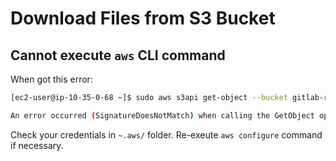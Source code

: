 # Download Files from S3 Bucket

## Cannot execute `aws` CLI command

When got this error:

```bash
[ec2-user@ip-10-35-0-68 ~]$ sudo aws s3api get-object --bucket gitlab-runners-shared-files --key config.toml /etc/gitlab-runner/config.toml

An error occurred (SignatureDoesNotMatch) when calling the GetObject operation: The request signature we calculated does not match the signature you provided. Check your key and signing method.
```

Check your credentials in `~.aws/` folder. Re-exeute `aws configure` command if necessary.
